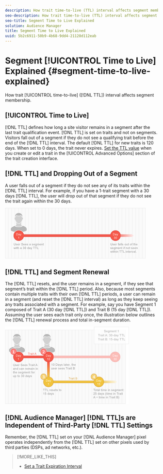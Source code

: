 ```yaml
---
description: How trait time-to-live (TTL) interval affects segment membership.
seo-description: How trait time-to-live (TTL) interval affects segment membership.
seo-title: Segment Time to Live Explained
solution: Audience Manager
title: Segment Time to Live Explained
uuid: 5b2c6911-50b9-4b68-9dd4-21128d112eab
---
```


# Segment [!UICONTROL Time to Live] Explained {#segment-time-to-live-explained}

How trait [!UICONTROL time-to-live] ([!DNL TTL]) interval affects segment membership.

<!-- segment-ttl-explained.xml -->

## [!UICONTROL Time to Live]

[!DNL TTL] defines how long a site visitor remains in a segment after the last trait qualification event. [!DNL TTL] is set on traits and not on segments. Visitors fall out of a segment if they do not see a qualifying trait before the end of the [!DNL TTL] interval. The default [!DNL TTL] for new traits is 120 days. When set to 0 days, the trait never expires. [Set the TTL value](../../features/traits/create-onboarded-rule-based-traits.md#task_F17639E26C2744A0942461FCCD4D4DC7) when you create or edit a trait in the [!UICONTROL Advanced Options] section of the trait creation interface.

## [!DNL TTL] and Dropping Out of a Segment

A user falls out of a segment if they do not see any of its traits within the [!DNL TTL] interval. For example, if you have a 1-trait segment with a 30 days [!DNL TTL], the user will drop out of that segment if they do not see the trait again within the 30 days.

![](assets/ttl_1.png)

## [!DNL TTL] and Segment Renewal

The [!DNL TTL] resets, and the user remains in a segment, if they see that segment’s trait within the [!DNL TTL] period. Also, because most segments contain multiple traits with their own [!DNL TTL] periods, a user can remain in a segment (and reset the [!DNL TTL] interval) as long as they keep seeing any traits associated with a segment. For example, say you have Segment 1 composed of Trait A (30 day [!DNL TTL]) and Trait B (15 day [!DNL TTL]). Assuming the user sees each trait only once, the illustration below outlines the [!DNL TTL] renewal process and total in-segment duration.

![](assets/ttl_2.png)

## [!DNL Audience Manager] [!DNL TTL]s are Independent of Third-Party [!DNL TTL] Settings

Remember, the [!DNL TTL] set on your [!DNL Audience Manager] pixel operates independently from the [!DNL TTL] set on other pixels used by third parties (DSPs, ad networks, etc.).

>[!MORE_LIKE_THIS]
>
>* [Set a Trait Expiration Interval](../../features/traits/create-onboarded-rule-based-traits.md#task_F17639E26C2744A0942461FCCD4D4DC7)
